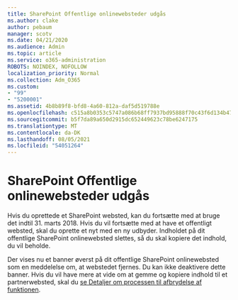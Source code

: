 ```yaml
---
title: SharePoint Offentlige onlinewebsteder udgås
ms.author: clake
author: pebaum
manager: scotv
ms.date: 04/21/2020
ms.audience: Admin
ms.topic: article
ms.service: o365-administration
ROBOTS: NOINDEX, NOFOLLOW
localization_priority: Normal
ms.collection: Adm_O365
ms.custom:
- "99"
- "5200001"
ms.assetid: 4b8b89f8-bfd8-4a60-812a-daf5d519788e
ms.openlocfilehash: c515a8b0353c5747a086b68ff7937bd95888f70c43f6d134b4756653e2177b0b
ms.sourcegitcommit: b5f7da89a650d2915dc652449623c78be6247175
ms.translationtype: MT
ms.contentlocale: da-DK
ms.lasthandoff: 08/05/2021
ms.locfileid: "54051264"
---
```

# <a name="sharepoint-online-public-websites-are-being-discontinued"></a>SharePoint Offentlige onlinewebsteder udgås

Hvis du oprettede et SharePoint websted, kan du fortsætte med at bruge det indtil 31. marts 2018. Hvis du vil fortsætte med at have et offentligt websted, skal du oprette et nyt med en ny udbyder. Indholdet på dit offentlige SharePoint onlinewebsted slettes, så du skal kopiere det indhold, du vil beholde.
  
Der vises nu et banner øverst på dit offentlige SharePoint onlinewebsted som en meddelelse om, at webstedet fjernes. Du kan ikke deaktivere dette banner. Hvis du vil have mere at vide om at gemme og kopiere indhold til et partnerwebsted, skal du [se Detaljer om processen til afbrydelse af funktionen](https://go.microsoft.com/fwlink/?linkid=866980).
  